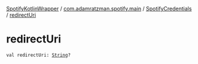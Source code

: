 [SpotifyKotlinWrapper](../../index.md) / [com.adamratzman.spotify.main](../index.md) / [SpotifyCredentials](index.md) / [redirectUri](./redirect-uri.md)

# redirectUri

`val redirectUri: `[`String`](https://kotlinlang.org/api/latest/jvm/stdlib/kotlin/-string/index.html)`?`